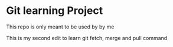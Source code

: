 # Git learning Project
This repo is only meant to be used by by me

This is my second edit to learn git fetch, merge and pull command
